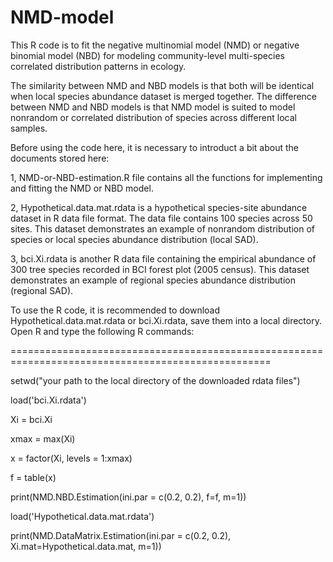 # NMD-model
This R code is to fit the negative multinomial model (NMD) or negative binomial model (NBD) for modeling community-level multi-species correlated distribution patterns in ecology. 

The similarity between NMD and NBD models is that both will be identical when local species abundance dataset is merged together.
The difference between NMD and NBD models is that NMD model is suited to model nonrandom or correlated distribution of species across different local samples.    

Before using the code here, it is necessary to introduct a bit about the documents stored here:    

1, NMD-or-NBD-estimation.R file contains all the functions for implementing and fitting the NMD or NBD model. 

2, Hypothetical.data.mat.rdata is a hypothetical species-site abundance dataset in R data file format.  The data file contains 100 species across 50 sites. This dataset demonstrates an example of nonrandom distribution of species or local species abundance distribution (local SAD). 

3, bci.Xi.rdata is another R data file containing the empirical abundance of 300 tree species recorded in BCI forest plot (2005 census). This dataset demonstrates an example of regional species abundance distribution (regional SAD). 

To use the R code, it is recommended to download Hypothetical.data.mat.rdata or bci.Xi.rdata, save them into a local directory. Open R and type the following R commands: 

 
 
===================================================================================================
 

setwd("your path to the local directory of the downloaded rdata files") 

load('bci.Xi.rdata') 

Xi = bci.Xi 

xmax = max(Xi) 

x = factor(Xi, levels = 1:xmax) 

f = table(x) 

print(NMD.NBD.Estimation(ini.par = c(0.2, 0.2), f=f, m=1))
 
 
 
 
load('Hypothetical.data.mat.rdata') 

print(NMD.DataMatrix.Estimation(ini.par = c(0.2, 0.2), Xi.mat=Hypothetical.data.mat, m=1)) 


